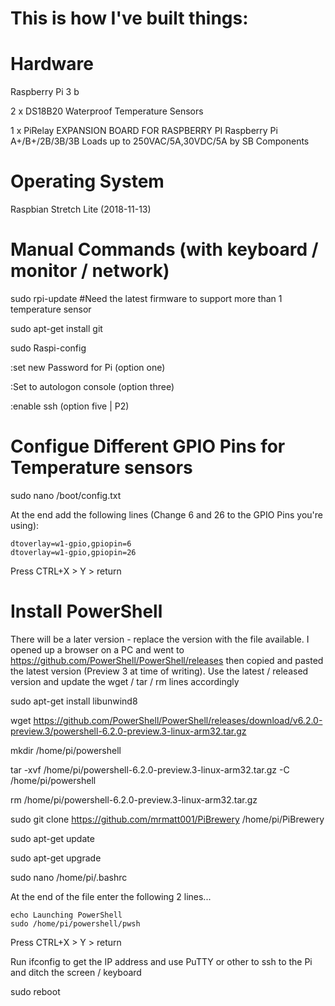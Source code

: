 This is how I've built things:
==============================
Hardware
========
Raspberry Pi 3 b

2 x DS18B20 Waterproof Temperature Sensors

1 x PiRelay EXPANSION BOARD FOR RASPBERRY PI Raspberry Pi A+/B+/2B/3B/3B Loads up to 250VAC/5A,30VDC/5A by SB Components

Operating System
================
Raspbian Stretch Lite (2018-11-13)

Manual Commands (with keyboard / monitor / network)
===================================================
sudo rpi-update           #Need the latest firmware to support more than 1 temperature sensor

sudo apt-get install git

sudo Raspi-config

:set new Password for Pi (option one)

:Set to autologon console (option three)

:enable ssh (option five | P2)

Configue Different GPIO Pins for Temperature sensors
====================================================
sudo nano /boot/config.txt

At the end add the following lines (Change 6 and 26 to the GPIO Pins you're using):

    dtoverlay=w1-gpio,gpiopin=6
    dtoverlay=w1-gpio,gpiopin=26

Press CTRL+X > Y > return

Install PowerShell
==================

There will be a later version - replace the version with the file available. I opened up a browser on a PC and went to https://github.com/PowerShell/PowerShell/releases then copied and pasted the latest version (Preview 3 at time of writing). Use the latest / released version and update the wget / tar / rm lines accordingly

sudo apt-get install libunwind8

wget https://github.com/PowerShell/PowerShell/releases/download/v6.2.0-preview.3/powershell-6.2.0-preview.3-linux-arm32.tar.gz

mkdir /home/pi/powershell

tar -xvf /home/pi/powershell-6.2.0-preview.3-linux-arm32.tar.gz -C /home/pi/powershell

rm /home/pi/powershell-6.2.0-preview.3-linux-arm32.tar.gz

sudo git clone https://github.com/mrmatt001/PiBrewery /home/pi/PiBrewery

sudo apt-get update

sudo apt-get upgrade

sudo nano /home/pi/.bashrc

At the end of the file enter the following 2 lines...

    echo Launching PowerShell
    sudo /home/pi/powershell/pwsh

Press CTRL+X > Y > return

Run ifconfig to get the IP address and use PuTTY or other to ssh to the Pi and ditch the screen / keyboard

sudo reboot

